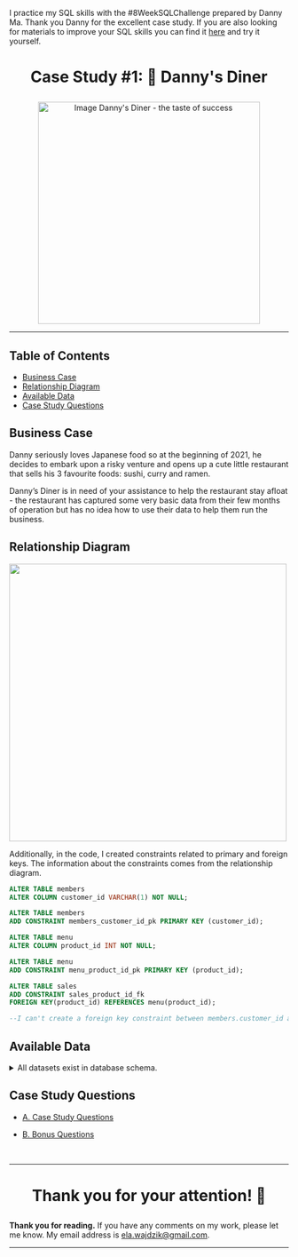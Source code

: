I practice my SQL skills with the #8WeekSQLChallenge prepared by Danny Ma. Thank you Danny for the excellent case study.
If you are also looking for materials to improve your SQL skills you can find it [here](https://8weeksqlchallenge.com/) and try it yourself.

# <p align="center"> Case Study #1: 🍜 Danny's Diner 
<p align="center"> <img src="https://8weeksqlchallenge.com/images/case-study-designs/1.png" alt="Image Danny's Diner - the taste of success" height="400">

***

## Table of Contents

- [Business Case](#business-case)
- [Relationship Diagram](#relationship-diagram)
- [Available Data](#available-data)
- [Case Study Questions](#case-study-questions)


## Business Case
Danny seriously loves Japanese food so at the beginning of 2021, he decides to embark upon a risky venture and opens up a cute little restaurant that sells his 3 favourite foods: sushi, curry and ramen.

Danny’s Diner is in need of your assistance to help the restaurant stay afloat - the restaurant has captured some very basic data from their few months of operation but has no idea how to use their data to help them run the business.

## Relationship Diagram

<img src="https://github.com/ElaWajdzik/8-Week-SQL-Challenge/assets/26794982/f8120a7a-13d9-49e9-92f4-2077ec3041a9" width="500">

Additionally, in the code, I created constraints related to primary and foreign keys. The information about the constraints comes from the relationship diagram.

````sql
ALTER TABLE members
ALTER COLUMN customer_id VARCHAR(1) NOT NULL;

ALTER TABLE members
ADD CONSTRAINT members_customer_id_pk PRIMARY KEY (customer_id);

ALTER TABLE menu
ALTER COLUMN product_id INT NOT NULL;

ALTER TABLE menu
ADD CONSTRAINT menu_product_id_pk PRIMARY KEY (product_id);

ALTER TABLE sales
ADD CONSTRAINT sales_product_id_fk 
FOREIGN KEY(product_id) REFERENCES menu(product_id);

--I can't create a foreign key constraint between members.customer_id and sales.customer_id because not every customer is also a member
````

## Available Data

<details><summary>
    All datasets exist in database schema.
  </summary> 

#### ``Table 1: sales``

customer_id | order_date | product_id
-- | -- | --
A | 2021-01-01 | 1
A | 2021-01-01 | 2
A | 2021-01-07 | 2
A | 2021-01-10 | 3
A | 2021-01-11 | 3
A | 2021-01-11 | 3
B | 2021-01-01 | 2
B | 2021-01-02 | 2
B | 2021-01-04 | 1
B | 2021-01-11 | 1
B | 2021-01-16 | 3
B | 2021-02-01 | 3
C | 2021-01-01 | 3
C | 2021-01-01 | 3
C | 2021-01-07 | 3


#### ``Table 2: menu``

product_id | product_name | price
-- | -- | --
1 | sushi | 10
2 | curry | 15
3 | ramen | 12

#### ``Table 3: members``

customer_id | join_date
-- | --
A | 2021-01-07
B | 2021-01-09


  </details>



## Case Study Questions

- [A. Case Study Questions](https://github.com/ElaWajdzik/SQL_Challenge_Case_Study_1---Danny-s-Diner/blob/main/A.%20Case%20Study%20Questions.md)

- [B. Bonus Questions](https://github.com/ElaWajdzik/SQL_Challenge_Case_Study_1---Danny-s-Diner/blob/main/B.%20Bonus%20Questions.md)

<br/>

*** 

 # <p align="center"> Thank you for your attention! 🫶️

**Thank you for reading.** If you have any comments on my work, please let me know. My email address is ela.wajdzik@gmail.com.

***
